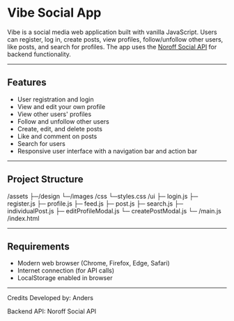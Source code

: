 # Vibe Social App

Vibe is a social media web application built with vanilla JavaScript. Users can register, log in, create posts, view profiles, follow/unfollow other users, like posts, and search for profiles. The app uses the [Noroff Social API](https://v2.api.noroff.dev/) for backend functionality.

---

## Features

- User registration and login
- View and edit your own profile
- View other users' profiles
- Follow and unfollow other users
- Create, edit, and delete posts
- Like and comment on posts
- Search for users
- Responsive user interface with a navigation bar and action bar

---

## Project Structure

/assets
├─/design
└─/images
/css
└─styles.css
/ui
├─ login.js
├─ register.js
├─ profile.js
├─ feed.js
├─ post.js
├─ search.js
├─ individualPost.js
├─ editProfileModal.js
└─ createPostModal.js
└─ /main.js
/index.html

---

## Requirements

- Modern web browser (Chrome, Firefox, Edge, Safari)
- Internet connection (for API calls)
- LocalStorage enabled in browser

---

Credits
Developed by: Anders

Backend API: Noroff Social API
